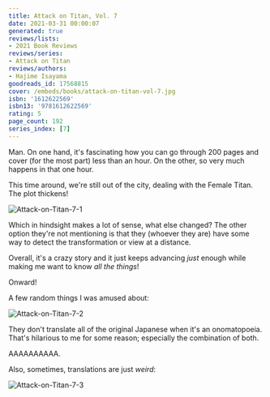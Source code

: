 ```yaml
---
title: Attack on Titan, Vol. 7
date: 2021-03-31 00:00:07
generated: true
reviews/lists:
- 2021 Book Reviews
reviews/series:
- Attack on Titan
reviews/authors:
- Hajime Isayama
goodreads_id: 17568815
cover: /embeds/books/attack-on-titan-vol-7.jpg
isbn: '1612622569'
isbn13: '9781612622569'
rating: 5
page_count: 192
series_index: [7]
---
```

Man. On one hand, it's fascinating how you can go through 200 pages and cover (for the most part) less than an hour. On the other, so very much happens in that one hour.  

This time around, we're still out of the city, dealing with the Female Titan. The plot thickens!  

<!--more-->

![Attack-on-Titan-7-1](/embeds/books/attachments/attack-on-titan-7-1.png)  

Which in hindsight makes a lot of sense, what else changed? The other option they're not mentioning is that they (whoever they are) have some way to detect the transformation or view at a distance.  

Overall, it's a crazy story and it just keeps advancing *just* enough while making me want to know *all the things*!  

Onward!  

A few random things I was amused about:  

![Attack-on-Titan-7-2](/embeds/books/attachments/attack-on-titan-7-2.png)  

They don't translate all of the original Japanese when it's an onomatopoeia. That's hilarious to me for some reason; especially the combination of both.  

AAAAAAAAAA.  

Also, sometimes, translations are just *weird*:  

![Attack-on-Titan-7-3](/embeds/books/attachments/attack-on-titan-7-3.png)